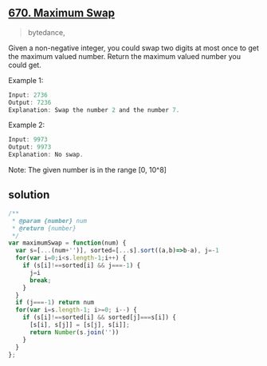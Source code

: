 ## [670. Maximum Swap](https://leetcode.com/problems/maximum-swap/)
> bytedance,

Given a non-negative integer, you could swap two digits at most once to get the maximum valued number. Return the maximum valued number you could get.

Example 1:
```js
Input: 2736
Output: 7236
Explanation: Swap the number 2 and the number 7.
```
Example 2:
```js
Input: 9973
Output: 9973
Explanation: No swap.
```
Note:
The given number is in the range [0, 10^8]

## solution

```js
/**
 * @param {number} num
 * @return {number}
 */
var maximumSwap = function(num) {
  var s=[...(num+'')], sorted=[...s].sort((a,b)=>b-a), j=-1
  for(var i=0;i<s.length-1;i++) {
    if (s[i]!==sorted[i] && j===-1) {
      j=i
      break;
    }
  }
  if (j===-1) return num
  for(var i=s.length-1; i>=0; i--) {
    if (s[i]!==sorted[i] && sorted[j]===s[i]) {
      [s[i], s[j]] = [s[j], s[i]];
      return Number(s.join(''))
    }
  }
};
```
